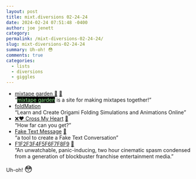 ```yaml
---
layout: post
title: mixt.diversions 02-24-24
date: 2024-02-24 07:51:48 -0400
author: joe jenett
category: 
permalink: /mixt-diversions-02-24-24/
slug: mixt-diversions-02-24-24
summary: Uh-oh! 😳
comments: true
categories:
  - lists
  - diversions
  - giggles
---
```

<ul class="links">
	<li><a title="mixtape garden" href="https://mixtapegarden.com/">mixtape garden 🌱</a> <a href="https://pinboard.in/u:garrettc">📌</a><br>“<span style="color: lightgreen;background-color:#000;">mixtape garden</span> is a site for making mixtapes together!”</li>
	<li><a title="foldMation" href="https://foldmation.com/">foldMation</a><br>“Learn and Create Origami Folding Simulations and Animations Online”</li>
	<li><a title="❌❤️ Cross My Heart" href="https://killedbyapixel.github.io/TinyCode/games/CrossMyHeart/">❌❤️ Cross My Heart</a> <a href="https://pinboard.in/u:sdellis">📌</a><br>“How far can you get?”</li>
	<li><a title="Fake Text Message | Make Fake Text Conversation" href="https://ifaketextmessage.com/">Fake Text Message</a> <a href="https://pinboard.in/u:cogdog">📌</a><br>“a tool to create a Fake Text Conversation”</li>
	<li><a title="F1F2F3F4F5F6F7F8F9" href="https://f1f2f3f4f5f6f7f8f9.online/">F1F2F3F4F5F6F7F8F9</a> <a href="https://pinboard.in/u:peterkaminski">📌</a><br>“An unwatchable, panic-inducing, two hour cinematic spasm condensed from a generation of blockbuster franchise entertainment media.”</li>
</ul>
<p>Uh-oh! <span style="font-size:1.5em;">😳</span></p>
<a href="https://brid.gy/publish/mastodon"></a>